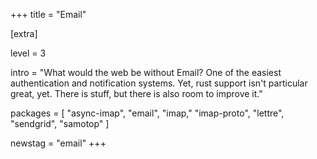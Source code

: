 +++
title = "Email"

[extra]

level = 3

intro = "What would the web be without Email? One of the easiest authentication and notification systems. Yet, rust support isn't particular great, yet. There is stuff, but there is also room to improve it."

packages = [
  "async-imap",
  "email",
  "imap,"
  "imap-proto",
  "lettre",
  "sendgrid",
  "samotop"
]

newstag = "email"
+++
